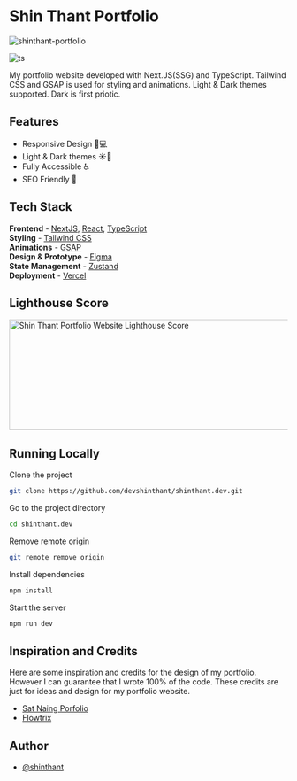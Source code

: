 # Shin Thant Portfolio

![shinthant-portfolio](https://i.ibb.co/m5bYtw6/responsive-showcase.png)

![ts](https://badgen.net/badge/Built%20With/TypeScript/blue)

My portfolio website developed with Next.JS(SSG) and TypeScript. Tailwind CSS and GSAP is used for styling and animations. Light & Dark themes supported. Dark is first priotic.

## Features

- Responsive Design 📱💻
- Light & Dark themes ☀️🌙
- Fully Accessible ♿️
- SEO Friendly 🔎

## Tech Stack

**Frontend** - [NextJS](https://nextjs.org/), [React](https://reactjs.org/), [TypeScript](https://www.typescriptlang.org/)  
**Styling** - [Tailwind CSS](https://tailwindcss.com/)  
**Animations** - [GSAP](https://greenstock.com/)  
**Design & Prototype** - [Figma](https://figma.com/)  
**State Management** - [Zustand](https://zustand-demo.pmnd.rs/)  
**Deployment** - [Vercel](https://vercel.com/)

## Lighthouse Score

<a href="https://pagespeed.web.dev/analysis/https-devshinthant-vercel-app/sgswm7q59t?form_factor=desktop">
<img width="630" height="200px" alt="Shin Thant Portfolio Website Lighthouse Score" src="public/lighthouse.svg">
<a>

## Running Locally

Clone the project

```bash
git clone https://github.com/devshinthant/shinthant.dev.git
```

Go to the project directory

```bash
cd shinthant.dev
```

Remove remote origin

```bash
git remote remove origin
```

Install dependencies

```bash
npm install
```

Start the server

```bash
npm run dev
```

## Inspiration and Credits

Here are some inspiration and credits for the design of my portfolio. However I can guarantee that I wrote 100% of the code. These credits are just for ideas and design for my portfolio website.

- [Sat Naing Porfolio](https://satnaing.dev/)
- [Flowtrix](https://www.flowtrix.co/)

## Author

- [@shinthant](https://devshinthant.vercel.app/)
